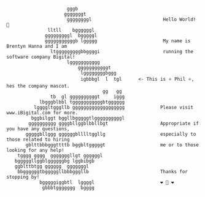                           gggb                     
                         gggggggt                            
                          ggggggggl                          Hello World! 💬
                   lltll    bggggggl                        
                  gggggggggl  bgggggl                       
                  gggggggggggb lggggg                        My name is Brentyn Hanna and I am 
                    ltgggggggggbbggggi                       running the software company Bigital!
                          lggggggggggg         
                              gggggggggggt         
                               lggggggggbggg       
                               igbbbgl  l  tgl      <- This is ⭐ Phil ⭐, hes the company mascot.
                                       gg   gg         
                    tb  gl ggggggggggt     iggg    
                lbgggblbbl tgggggggggggbtgggggg         
              lggggltgggllb ggggggggggggggggggg             Please visit www.iBigital.com for more.
             bggbilggt bggllbgggggtlggggggggggl            
            gggggggggg ggggbllggblbbllbgt                   Appropriate if you have any questions,
           gggggbllggg ggggggblllltggllg                    especially to those related to hiring
           gblttbbbgggttttb bggbltgggggt                    me or to those looking for any help!
        tgggg gggg  gggggggllgt ggggggl            
       bgggggllggblggggggbg lggbibgb                    
       ggblttbtgg gggggg  gggggggl                        
        bbggggggtbgggggllbbbgggllb                          Thanks for stopping by! 
                bgggggiggbtl  lggggl                        ❤️ 🐇 ❤️
                 gbbbtggggggg  bgggg               
